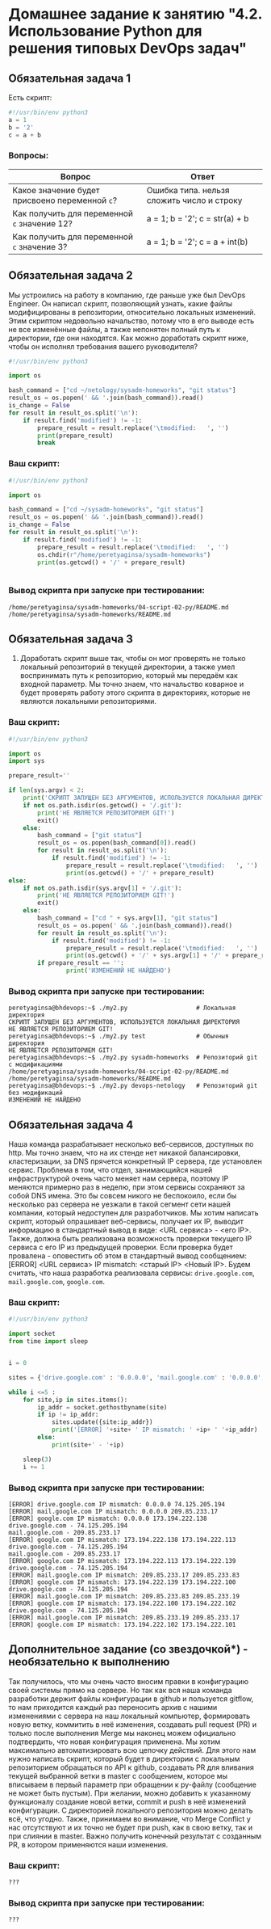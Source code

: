 # Домашнее задание к занятию "4.2. Использование Python для решения типовых DevOps задач"

## Обязательная задача 1

Есть скрипт:
```python
#!/usr/bin/env python3
a = 1
b = '2'
c = a + b
```

### Вопросы:
| Вопрос  | Ответ |
| ------------- | ------------- |
| Какое значение будет присвоено переменной `c`?  | Ошибка типа. нельзя сложить число и строку  |
| Как получить для переменной `c` значение 12? | a = 1; b = '2'; c = str(a) + b  |
| Как получить для переменной `c` значение 3?  | a = 1; b = '2'; c = a + int(b)  |

## Обязательная задача 2
Мы устроились на работу в компанию, где раньше уже был DevOps Engineer. Он написал скрипт, позволяющий узнать, какие файлы модифицированы в репозитории, относительно локальных изменений. Этим скриптом недовольно начальство, потому что в его выводе есть не все изменённые файлы, а также непонятен полный путь к директории, где они находятся. Как можно доработать скрипт ниже, чтобы он исполнял требования вашего руководителя?

```python
#!/usr/bin/env python3

import os

bash_command = ["cd ~/netology/sysadm-homeworks", "git status"]
result_os = os.popen(' && '.join(bash_command)).read()
is_change = False
for result in result_os.split('\n'):
    if result.find('modified') != -1:
        prepare_result = result.replace('\tmodified:   ', '')
        print(prepare_result)
        break
```

### Ваш скрипт:
```python
#!/usr/bin/env python3

import os

bash_command = ["cd ~/sysadm-homeworks", "git status"]
result_os = os.popen(' && '.join(bash_command)).read()
is_change = False
for result in result_os.split('\n'):
    if result.find('modified') != -1:
        prepare_result = result.replace('\tmodified:   ', '')
        os.chdir(r"/home/peretyaginsa/sysadm-homeworks")
        print(os.getcwd() + '/' + prepare_result)
	

```

### Вывод скрипта при запуске при тестировании:
```
/home/peretyaginsa/sysadm-homeworks/04-script-02-py/README.md
/home/peretyaginsa/sysadm-homeworks/README.md
```

## Обязательная задача 3
1. Доработать скрипт выше так, чтобы он мог проверять не только локальный репозиторий в текущей директории, а также умел воспринимать путь к репозиторию, который мы передаём как входной параметр. Мы точно знаем, что начальство коварное и будет проверять работу этого скрипта в директориях, которые не являются локальными репозиториями.

### Ваш скрипт:
```python
#!/usr/bin/env python3

import os
import sys

prepare_result=''

if len(sys.argv) < 2:
	print('СКРИПТ ЗАПУЩЕН БЕЗ АРГУМЕНТОВ, ИСПОЛЬЗУЕТСЯ ЛОКАЛЬНАЯ ДИРЕКТОРИЯ')
	if not os.path.isdir(os.getcwd() + '/.git'):
		print('НЕ ЯВЛЯЕТСЯ РЕПОЗИТОРИЕМ GIT!')
		exit()
	else:
		bash_command = ["git status"]
		result_os = os.popen(bash_command[0]).read()
		for result in result_os.split('\n'):
			if result.find('modified') != -1:
				prepare_result = result.replace('\tmodified:   ', '')
				print(os.getcwd() + '/' + prepare_result)
else:
	if not os.path.isdir(sys.argv[1] + '/.git'):
		print('НЕ ЯВЛЯЕТСЯ РЕПОЗИТОРИЕМ GIT!')
		exit()
	else:
		bash_command = ["cd " + sys.argv[1], "git status"]
		result_os = os.popen(' && '.join(bash_command)).read()
		for result in result_os.split('\n'):
			if result.find('modified') != -1: 
				prepare_result = result.replace('\tmodified:   ', '') 
				print(os.getcwd() + '/' + sys.argv[1] + '/' + prepare_result)		
		if prepare_result == '':
				print('ИЗМЕНЕНИЙ НЕ НАЙДЕНО')

```

### Вывод скрипта при запуске при тестировании:
```
peretyaginsa@bhdevops:~$ ./my2.py                   # Локальная директория
СКРИПТ ЗАПУЩЕН БЕЗ АРГУМЕНТОВ, ИСПОЛЬЗУЕТСЯ ЛОКАЛЬНАЯ ДИРЕКТОРИЯ
НЕ ЯВЛЯЕТСЯ РЕПОЗИТОРИЕМ GIT!
peretyaginsa@bhdevops:~$ ./my2.py test              # Обычныя директория
НЕ ЯВЛЯЕТСЯ РЕПОЗИТОРИЕМ GIT!
peretyaginsa@bhdevops:~$ ./my2.py sysadm-homeworks  # Репозиторий git с модификациями
/home/peretyaginsa/sysadm-homeworks/04-script-02-py/README.md
/home/peretyaginsa/sysadm-homeworks/README.md
peretyaginsa@bhdevops:~$ ./my2.py devops-netology   # Репозиторий git без модификаций
ИЗМЕНЕНИЙ НЕ НАЙДЕНО
```

## Обязательная задача 4
Наша команда разрабатывает несколько веб-сервисов, доступных по http. Мы точно знаем, что на их стенде нет никакой балансировки, кластеризации, за DNS прячется конкретный IP сервера, где установлен сервис. Проблема в том, что отдел, занимающийся нашей инфраструктурой очень часто меняет нам сервера, поэтому IP меняются примерно раз в неделю, при этом сервисы сохраняют за собой DNS имена. Это бы совсем никого не беспокоило, если бы несколько раз сервера не уезжали в такой сегмент сети нашей компании, который недоступен для разработчиков. Мы хотим написать скрипт, который опрашивает веб-сервисы, получает их IP, выводит информацию в стандартный вывод в виде: <URL сервиса> - <его IP>. Также, должна быть реализована возможность проверки текущего IP сервиса c его IP из предыдущей проверки. Если проверка будет провалена - оповестить об этом в стандартный вывод сообщением: [ERROR] <URL сервиса> IP mismatch: <старый IP> <Новый IP>. Будем считать, что наша разработка реализовала сервисы: `drive.google.com`, `mail.google.com`, `google.com`.

### Ваш скрипт:
```python
#!/usr/bin/env python3

import socket
from time import sleep


i = 0

sites = {'drive.google.com' : '0.0.0.0', 'mail.google.com' : '0.0.0.0', 'google.com' : '0.0.0.0'}

while i <=5 :
    for site,ip in sites.items():
        ip_addr = socket.gethostbyname(site)
        if ip != ip_addr:
            sites.update({site:ip_addr})
            print('[ERROR] '+site+ ' IP mismatch: ' +ip+ ' '+ip_addr)
        else:
            print(site+' - '+ip)

    sleep(3)
    i += 1
```

### Вывод скрипта при запуске при тестировании:
```
[ERROR] drive.google.com IP mismatch: 0.0.0.0 74.125.205.194
[ERROR] mail.google.com IP mismatch: 0.0.0.0 209.85.233.17
[ERROR] google.com IP mismatch: 0.0.0.0 173.194.222.138
drive.google.com - 74.125.205.194
mail.google.com - 209.85.233.17
[ERROR] google.com IP mismatch: 173.194.222.138 173.194.222.113
drive.google.com - 74.125.205.194
mail.google.com - 209.85.233.17
[ERROR] google.com IP mismatch: 173.194.222.113 173.194.222.139
drive.google.com - 74.125.205.194
[ERROR] mail.google.com IP mismatch: 209.85.233.17 209.85.233.83
[ERROR] google.com IP mismatch: 173.194.222.139 173.194.222.100
drive.google.com - 74.125.205.194
[ERROR] mail.google.com IP mismatch: 209.85.233.83 209.85.233.19
[ERROR] google.com IP mismatch: 173.194.222.100 173.194.222.102
drive.google.com - 74.125.205.194
[ERROR] mail.google.com IP mismatch: 209.85.233.19 209.85.233.17
[ERROR] google.com IP mismatch: 173.194.222.102 173.194.222.101
```

## Дополнительное задание (со звездочкой*) - необязательно к выполнению

Так получилось, что мы очень часто вносим правки в конфигурацию своей системы прямо на сервере. Но так как вся наша команда разработки держит файлы конфигурации в github и пользуется gitflow, то нам приходится каждый раз переносить архив с нашими изменениями с сервера на наш локальный компьютер, формировать новую ветку, коммитить в неё изменения, создавать pull request (PR) и только после выполнения Merge мы наконец можем официально подтвердить, что новая конфигурация применена. Мы хотим максимально автоматизировать всю цепочку действий. Для этого нам нужно написать скрипт, который будет в директории с локальным репозиторием обращаться по API к github, создавать PR для вливания текущей выбранной ветки в master с сообщением, которое мы вписываем в первый параметр при обращении к py-файлу (сообщение не может быть пустым). При желании, можно добавить к указанному функционалу создание новой ветки, commit и push в неё изменений конфигурации. С директорией локального репозитория можно делать всё, что угодно. Также, принимаем во внимание, что Merge Conflict у нас отсутствуют и их точно не будет при push, как в свою ветку, так и при слиянии в master. Важно получить конечный результат с созданным PR, в котором применяются наши изменения. 

### Ваш скрипт:
```python
???
```

### Вывод скрипта при запуске при тестировании:
```
???
```
